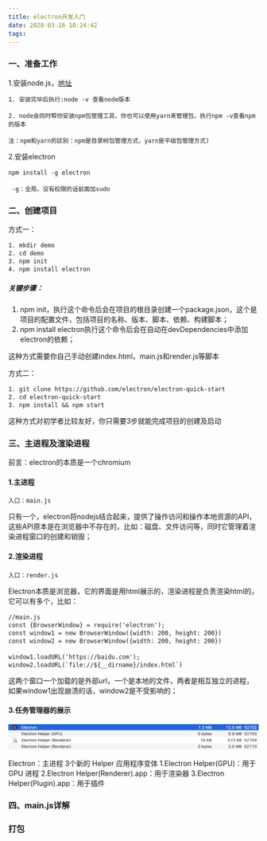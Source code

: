 ```yaml
---
title: electron开发入门
date: 2020-03-16 10:24:42
tags:
---
```


### 一、准备工作
1.安装node.js，[地址](https://nodejs.org/zh-cn/)

    1. 安装完毕后执行:node -v 查看node版本 
    
    2. node会同时帮你安装npm包管理工具，你也可以使用yarn来管理包，执行npm -v查看npm的版本
    
    注：npm和yarn的区别：npm是目录树包管理方式，yarn是平级包管理方式)

2.安装electron

    npm install -g electron
    
     -g：全局，没有权限的话前面加sudo

### 二、创建项目
方式一：
```
1. mkdir demo
2. cd demo
3. npm init
4. npm install electron
```
##### 关键步骤：
1. npm init，执行这个命令后会在项目的根目录创建一个package.json，这个是项目的配置文件，包括项目的名称、版本、脚本、依赖、构建脚本；
2. npm install electron执行这个命令后会在自动在devDependencies中添加electron的依赖；

这种方式需要你自己手动创建index.html，main.js和render.js等脚本

方式二：
```
1. git clone https://github.com/electron/electron-quick-start
2. cd electron-quick-start
3. npm install && npm start
```
这种方式对初学者比较友好，你只需要3步就能完成项目的创建及启动

### 三、主进程及渲染进程
前言：electron的本质是一个chromium
#### 1.主进程
    入口：main.js
只有一个，electron将nodejs结合起来，提供了操作访问和操作本地资源的API，这些API原本是在浏览器中不存在的，比如：磁盘、文件访问等，同时它管理着渲染进程窗口的创建和销毁；
    
#### 2.渲染进程
    入口：render.js
Electron本质是浏览器，它的界面是用html展示的，渲染进程是负责渲染html的，它可以有多个，比如：
```$xslt
//main.js
const {BrowserWindow} = require('electron');
const window1 = new BrowserWindow({width: 200, height: 200})
const window2 = new BrowserWindow({width: 200, height: 200})

window1.loadURL('https://baidu.com');
window2.loadURL(`file://${__dirname}/index.html`)
```
这两个窗口一个加载的是外部url，一个是本地的文件，两者是相互独立的进程，如果window1出现崩溃的话，window2是不受影响的；

#### 3.任务管理器的展示

<img src="../images/electron_background.png" width="640px"/>

Electron：主进程
3个新的 Helper 应用程序变体
1.Electron Helper(GPU)：用于 GPU 进程
2.Electron Helper(Renderer).app：用于渲染器
3.Electron Helper(Plugin).app：用于插件

### 四、main.js详解
    
### 打包
